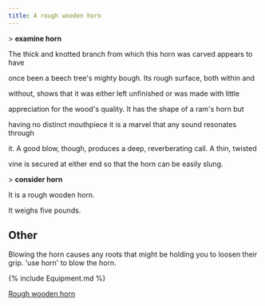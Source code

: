 ```yaml
---
title: A rough wooden horn
---
```


\> **examine horn**

The thick and knotted branch from which this horn was carved appears to
have

once been a beech tree's mighty bough. Its rough surface, both within
and

without, shows that it was either left unfinished or was made with
little

appreciation for the wood's quality. It has the shape of a ram's horn
but

having no distinct mouthpiece it is a marvel that any sound resonates
through

it. A good blow, though, produces a deep, reverberating call. A thin,
twisted

vine is secured at either end so that the horn can be easily slung.

\> **consider horn**

It is a rough wooden horn.

It weighs five pounds.

## Other

Blowing the horn causes any roots that might be holding you to loosen
their grip. 'use horn' to blow the horn.

{% include Equipment.md %}

[Rough wooden horn](Category:_Miscellaneous_equipment "wikilink")